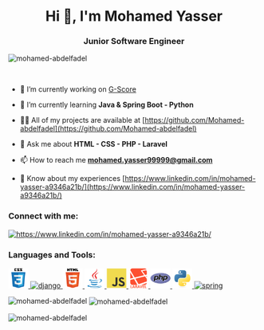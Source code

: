 <h1 align="center">Hi 👋, I'm Mohamed Yasser</h1>
<h3 align="center">Junior Software Engineer</h3>
<p align="left"> <img src="https://komarev.com/ghpvc/?username=mohamed-abdelfadel&label=Profile%20views&color=0e75b6&style=flat" alt="mohamed-abdelfadel" /> </p>

<!-- <p align="left"> <a href="https://github.com/ryo-ma/github-profile-trophy"><img src="https://github-profile-trophy.vercel.app/?username=mohamed-abdelfadel" alt="mohamed-abdelfadel" /></a> </p> -->

<p align="left"> <a href="https://twitter.com/" target="blank"><img src="https://img.shields.io/twitter/follow/?logo=twitter&style=for-the-badge" alt="" /></a> </p>

- 🔭 I’m currently working on [G-Score](https://github.com/Mohamed-abdelfadel/graduation_project_backend)

- 🌱 I’m currently learning **Java & Spring Boot - Python**

- 👨‍💻 All of my projects are available at [https://github.com/Mohamed-abdelfadel](https://github.com/Mohamed-abdelfadel)

- 💬 Ask me about **HTML - CSS - PHP - Laravel**

- 📫 How to reach me **mohamed.yasser99999@gmail.com**

- 📄 Know about my experiences [https://www.linkedin.com/in/mohamed-yasser-a9346a21b/](https://www.linkedin.com/in/mohamed-yasser-a9346a21b/)

<h3 align="left">Connect with me:</h3>
<p align="left">
<a href="https://linkedin.com/in/https://www.linkedin.com/in/mohamed-yasser-a9346a21b/" target="blank"><img align="center" src="https://raw.githubusercontent.com/rahuldkjain/github-profile-readme-generator/master/src/images/icons/Social/linked-in-alt.svg" alt="https://www.linkedin.com/in/mohamed-yasser-a9346a21b/" height="30" width="40" /></a>
</p>

<h3 align="left">Languages and Tools:</h3>
<p align="left"> <a href="https://www.w3schools.com/css/" target="_blank" rel="noreferrer"> <img src="https://raw.githubusercontent.com/devicons/devicon/master/icons/css3/css3-original-wordmark.svg" alt="css3" width="40" height="40"/> </a> <a href="https://www.djangoproject.com/" target="_blank" rel="noreferrer"> <img src="https://cdn.worldvectorlogo.com/logos/django.svg" alt="django" width="40" height="40"/> </a> <a href="https://www.w3.org/html/" target="_blank" rel="noreferrer"> <img src="https://raw.githubusercontent.com/devicons/devicon/master/icons/html5/html5-original-wordmark.svg" alt="html5" width="40" height="40"/> </a> <a href="https://www.java.com" target="_blank" rel="noreferrer"> <img src="https://raw.githubusercontent.com/devicons/devicon/master/icons/java/java-original.svg" alt="java" width="40" height="40"/> </a> <a href="https://developer.mozilla.org/en-US/docs/Web/JavaScript" target="_blank" rel="noreferrer"> <img src="https://raw.githubusercontent.com/devicons/devicon/master/icons/javascript/javascript-original.svg" alt="javascript" width="40" height="40"/> </a> <a href="https://laravel.com/" target="_blank" rel="noreferrer"> <img src="https://raw.githubusercontent.com/devicons/devicon/master/icons/laravel/laravel-plain-wordmark.svg" alt="laravel" width="40" height="40"/> </a> <a href="https://www.php.net" target="_blank" rel="noreferrer"> <img src="https://raw.githubusercontent.com/devicons/devicon/master/icons/php/php-original.svg" alt="php" width="40" height="40"/> </a> <a href="https://www.python.org" target="_blank" rel="noreferrer"> <img src="https://raw.githubusercontent.com/devicons/devicon/master/icons/python/python-original.svg" alt="python" width="40" height="40"/> </a> <a href="https://spring.io/" target="_blank" rel="noreferrer"> <img src="https://www.vectorlogo.zone/logos/springio/springio-icon.svg" alt="spring" width="40" height="40"/> </a> </p>

<p><img align="left" src="https://github-readme-stats.vercel.app/api/top-langs?username=mohamed-abdelfadel&show_icons=true&locale=en&layout=compact" alt="mohamed-abdelfadel" /></p>

<p>&nbsp;<img align="center" src="https://github-readme-stats.vercel.app/api?username=mohamed-abdelfadel&show_icons=true&locale=en" alt="mohamed-abdelfadel" /></p>

<p><img align="center" src="https://github-readme-streak-stats.herokuapp.com/?user=mohamed-abdelfadel&" alt="mohamed-abdelfadel" /></p>
